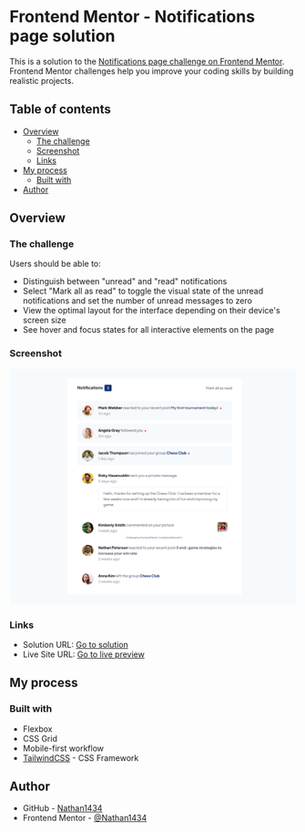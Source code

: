 # Frontend Mentor - Notifications page solution

This is a solution to the [Notifications page challenge on Frontend Mentor](https://www.frontendmentor.io/challenges/notifications-page-DqK5QAmKbC). Frontend Mentor challenges help you improve your coding skills by building realistic projects.

## Table of contents

-   [Overview](#overview)
    -   [The challenge](#the-challenge)
    -   [Screenshot](#screenshot)
    -   [Links](#links)
-   [My process](#my-process)
    -   [Built with](#built-with)
-   [Author](#author)

## Overview

### The challenge

Users should be able to:

-   Distinguish between "unread" and "read" notifications
-   Select "Mark all as read" to toggle the visual state of the unread notifications and set the number of unread messages to zero
-   View the optimal layout for the interface depending on their device's screen size
-   See hover and focus states for all interactive elements on the page

### Screenshot

![](./screenshot.png)

### Links

-   Solution URL: [Go to solution](https://www.frontendmentor.io/solutions/notification-page-challenge-using-tailwindcss-4AKd1jmb9o)
-   Live Site URL: [Go to live preview](https://notifications-page-challenge-natscamp.vercel.app/)

## My process

### Built with

-   Flexbox
-   CSS Grid
-   Mobile-first workflow
-   [TailwindCSS](https://tailwindcss.com/) - CSS Framework

## Author

-   GitHub - [Nathan1434](https://github.com/Nathan1434)
-   Frontend Mentor - [@Nathan1434](https://www.frontendmentor.io/profile/Nathan1434)
